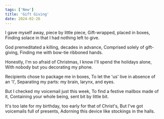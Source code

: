 ```yaml
---
tags: ['New']
title: 'Gift Giving'
date: 2024-02-26
---
```


I gave myself away, piece by little piece,
Gift-wrapped, placed in boxes,
Finding solace in that I had nothing left to give.

God premeditated a killing, decades in advance,
Comprised solely of gift-giving,
Finding me with bow-tie ribboned hands.

Honestly, I'm so afraid of Christmas,
I know I'll spend the holidays alone,
With nobody but you decorating my phone.

Recipients chose to package me in boxes,
To let the 'us' live in absence of an 'I',
Separating my parts: my brain, larynx, and eyes.

But I checked my voicemail just this week,
To find a festive mailbox made of it,
Containing your whole being, sent bit by little bit.

It's too late for my birthday, too early for that of Christ's,
But I've got voicemails full of presents,
Adorning this device like stockings in the halls.
